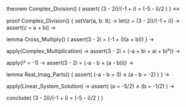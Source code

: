theorem Complex_Division() {
  assert(
    (3 - 2i)/(-1 + i) = (-5 - i)/2
  )
} ↔

proof Complex_Division() {
  setVar(a, b: ℝ) →
  let(z = (3 - 2i)/(-1 + i)) →
  assert(z = a + bi) →
  
  lemma Cross_Multiply() {
    assert(3 - 2i = (-1 + i)(a + bi))
  } →
  
  apply(Complex_Multiplication) →
  assert(3 - 2i = (-a + bi + ai + bi²)) →
  
  apply(i² = -1) →
  assert(3 - 2i = (-a - b + (a - b)i)) →
  
  lemma Real_Imag_Parts() {
    assert(
      (-a - b = 3) ∧
      (a - b = -2)
    )
  } →
  
  apply(Linear_System_Solution) →
  assert(
    (a = -5/2) ∧
    (b = -1/2)
  ) →
  
  conclude(
    (3 - 2i)/(-1 + i) = (-5 - i)/2
  )
}